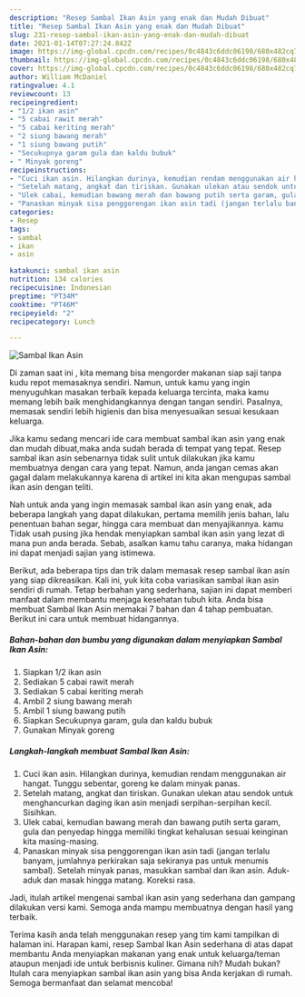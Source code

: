 ```yaml
---
description: "Resep Sambal Ikan Asin yang enak dan Mudah Dibuat"
title: "Resep Sambal Ikan Asin yang enak dan Mudah Dibuat"
slug: 231-resep-sambal-ikan-asin-yang-enak-dan-mudah-dibuat
date: 2021-01-14T07:27:24.842Z
image: https://img-global.cpcdn.com/recipes/0c4843c6ddc06198/680x482cq70/sambal-ikan-asin-foto-resep-utama.jpg
thumbnail: https://img-global.cpcdn.com/recipes/0c4843c6ddc06198/680x482cq70/sambal-ikan-asin-foto-resep-utama.jpg
cover: https://img-global.cpcdn.com/recipes/0c4843c6ddc06198/680x482cq70/sambal-ikan-asin-foto-resep-utama.jpg
author: William McDaniel
ratingvalue: 4.1
reviewcount: 13
recipeingredient:
- "1/2 ikan asin"
- "5 cabai rawit merah"
- "5 cabai keriting merah"
- "2 siung bawang merah"
- "1 siung bawang putih"
- "Secukupnya garam gula dan kaldu bubuk"
- " Minyak goreng"
recipeinstructions:
- "Cuci ikan asin. Hilangkan durinya, kemudian rendam menggunakan air hangat. Tunggu sebentar, goreng ke dalam minyak panas."
- "Setelah matang, angkat dan tiriskan. Gunakan ulekan atau sendok untuk menghancurkan daging ikan asin menjadi serpihan-serpihan kecil. Sisihkan."
- "Ulek cabai, kemudian bawang merah dan bawang putih serta garam, gula dan penyedap hingga memiliki tingkat kehalusan sesuai keinginan kita masing-masing."
- "Panaskan minyak sisa penggorengan ikan asin tadi (jangan terlalu banyam, jumlahnya perkirakan saja sekiranya pas untuk menumis sambal). Setelah minyak panas, masukkan sambal dan ikan asin. Aduk-aduk dan masak hingga matang. Koreksi rasa."
categories:
- Resep
tags:
- sambal
- ikan
- asin

katakunci: sambal ikan asin 
nutrition: 134 calories
recipecuisine: Indonesian
preptime: "PT34M"
cooktime: "PT46M"
recipeyield: "2"
recipecategory: Lunch

---
```



![Sambal Ikan Asin](https://img-global.cpcdn.com/recipes/0c4843c6ddc06198/680x482cq70/sambal-ikan-asin-foto-resep-utama.jpg)

Di zaman  saat ini , kita memang bisa mengorder makanan siap saji tanpa kudu repot memasaknya sendiri. Namun, untuk kamu yang ingin menyuguhkan masakan terbaik kepada keluarga tercinta, maka kamu memang lebih baik menghidangkannya dengan tangan sendiri. Pasalnya, memasak sendiri lebih higienis dan bisa menyesuaikan sesuai kesukaan keluarga.

Jika kamu sedang mencari ide cara membuat sambal ikan asin yang enak dan mudah dibuat,maka anda sudah berada di tempat yang tepat. Resep sambal ikan asin  sebenarnya tidak sulit untuk dilakukan jika kamu membuatnya dengan cara yang tepat. Namun, anda jangan cemas akan gagal dalam melakukannya 
karena di artikel ini kita akan mengupas sambal ikan asin dengan teliti.  



Nah untuk anda yang ingin memasak sambal ikan asin yang enak, ada beberapa langkah yang dapat dilakukan, pertama memilih jenis bahan, lalu penentuan bahan segar, hingga cara membuat dan menyajikannya. kamu Tidak usah pusing jika hendak menyiapkan sambal ikan asin yang lezat di mana pun anda berada. Sebab, asalkan kamu  tahu caranya, maka hidangan ini dapat menjadi sajian yang istimewa.

Berikut, ada beberapa tips dan trik dalam memasak resep sambal ikan asin yang siap dikreasikan. Kali ini, yuk kita coba variasikan sambal ikan asin sendiri di rumah. Tetap berbahan yang sederhana, sajian ini dapat memberi manfaat dalam membantu menjaga kesehatan tubuh kita. Anda bisa membuat Sambal Ikan Asin memakai 7 bahan dan 4 tahap pembuatan. Berikut ini cara untuk membuat hidangannya.

<!--inarticleads1-->

##### Bahan-bahan dan bumbu yang digunakan dalam menyiapkan Sambal Ikan Asin:

1. Siapkan 1/2 ikan asin
1. Sediakan 5 cabai rawit merah
1. Sediakan 5 cabai keriting merah
1. Ambil 2 siung bawang merah
1. Ambil 1 siung bawang putih
1. Siapkan Secukupnya garam, gula dan kaldu bubuk
1. Gunakan  Minyak goreng




<!--inarticleads2-->

##### Langkah-langkah membuat Sambal Ikan Asin:

1. Cuci ikan asin. Hilangkan durinya, kemudian rendam menggunakan air hangat. Tunggu sebentar, goreng ke dalam minyak panas.
1. Setelah matang, angkat dan tiriskan. Gunakan ulekan atau sendok untuk menghancurkan daging ikan asin menjadi serpihan-serpihan kecil. Sisihkan.
1. Ulek cabai, kemudian bawang merah dan bawang putih serta garam, gula dan penyedap hingga memiliki tingkat kehalusan sesuai keinginan kita masing-masing.
1. Panaskan minyak sisa penggorengan ikan asin tadi (jangan terlalu banyam, jumlahnya perkirakan saja sekiranya pas untuk menumis sambal). Setelah minyak panas, masukkan sambal dan ikan asin. Aduk-aduk dan masak hingga matang. Koreksi rasa.




Jadi, itulah artikel mengenai  sambal ikan asin  yang sederhana dan gampang dilakukan versi kami. Semoga anda mampu membuatnya dengan hasil yang terbaik. 

Terima kasih anda telah menggunakan resep yang tim kami tampilkan di halaman ini. Harapan kami, resep  Sambal Ikan Asin sederhana di atas dapat membantu Anda menyiapkan makanan yang enak untuk keluarga/teman ataupun menjadi ide untuk berbisnis kuliner. Gimana nih? Mudah bukan? Itulah cara menyiapkan sambal ikan asin yang bisa Anda kerjakan di rumah. Semoga bermanfaat dan selamat mencoba!

